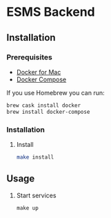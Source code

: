 ESMS Backend
============

## Installation

### Prerequisites

* [Docker for Mac](https://docs.docker.com/docker-for-mac/)
* [Docker Compose](https://docs.docker.com/compose/install/)

If you use Homebrew you can run:

```sh
brew cask install docker
brew install docker-compose
```

### Installation

1. Install

    ```bash
    make install
    ```

Usage
-----

1. Start services

    ```
    make up
    ```
